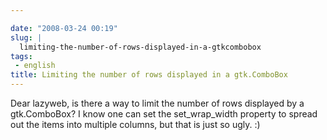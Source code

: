 ```yaml
---

date: "2008-03-24 00:19"
slug: |
  limiting-the-number-of-rows-displayed-in-a-gtkcombobox
tags:
 - english
title: Limiting the number of rows displayed in a gtk.ComboBox
---
```


Dear lazyweb, is there a way to limit the number of rows displayed by a
gtk.ComboBox? I know one can set the set_wrap_width property to spread
out the items into multiple columns, but that is just so ugly. :)

